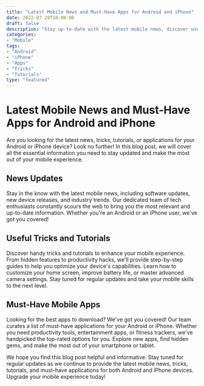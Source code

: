 ```yaml
--- 
title: "Latest Mobile News and Must-Have Apps for Android and iPhone" 
date: 2022-07-28T10:00:00 
draft: false 
description: "Stay up-to-date with the latest mobile news, discover useful tricks and tutorials, and find the must-have applications for your Android or iPhone device." 
categories: 
- "Mobile" 
tags: 
- "Android" 
- "iPhone" 
- "Apps" 
- "Tricks" 
- "Tutorials" 
type: "featured" 
--- 
```


# Latest Mobile News and Must-Have Apps for Android and iPhone

Are you looking for the latest news, tricks, tutorials, or applications for your Android or iPhone device? Look no further! In this blog post, we will cover all the essential information you need to stay updated and make the most out of your mobile experience.

## News Updates

Stay in the know with the latest mobile news, including software updates, new device releases, and industry trends. Our dedicated team of tech enthusiasts constantly scours the web to bring you the most relevant and up-to-date information. Whether you're an Android or an iPhone user, we've got you covered!

## Useful Tricks and Tutorials

Discover handy tricks and tutorials to enhance your mobile experience. From hidden features to productivity hacks, we'll provide step-by-step guides to help you optimize your device's capabilities. Learn how to customize your home screen, improve battery life, or master advanced camera settings. Stay tuned for regular updates and take your mobile skills to the next level.

## Must-Have Mobile Apps

Looking for the best apps to download? We've got you covered! Our team curates a list of must-have applications for your Android or iPhone. Whether you need productivity tools, entertainment apps, or fitness trackers, we've handpicked the top-rated options for you. Explore new apps, find hidden gems, and make the most out of your smartphone or tablet.

We hope you find this blog post helpful and informative. Stay tuned for regular updates as we continue to provide the latest mobile news, tricks, tutorials, and must-have applications for both Android and iPhone devices. Upgrade your mobile experience today!
